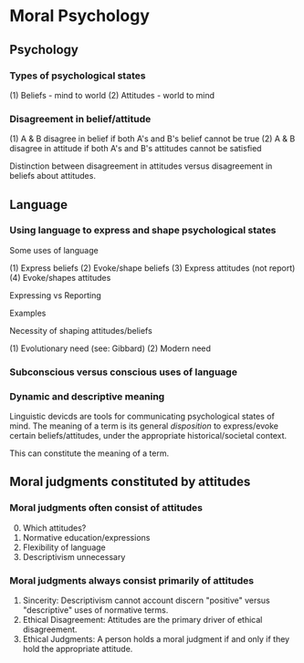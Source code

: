 # Moral Psychology

## Psychology

### Types of psychological states

(1) Beliefs - mind to world
(2) Attitudes - world to mind

### Disagreement in belief/attitude

(1) A & B disagree in belief if both A's and B's belief cannot be true
(2) A & B disagree in attitude if both A's and B's attitudes cannot be satisfied

Distinction between disagreement in attitudes versus disagreement in beliefs about attitudes.

## Language

### Using language to express and shape psychological states

Some uses of language

(1) Express beliefs
(2) Evoke/shape beliefs
(3) Express attitudes (not report)
(4) Evoke/shapes attitudes

Expressing vs Reporting

Examples

Necessity of shaping attitudes/beliefs

(1) Evolutionary need (see: Gibbard)
(2) Modern need

### Subconscious versus conscious uses of language 

### Dynamic and descriptive meaning

Linguistic devicds are tools for communicating psychological states of mind. The meaning of a term is its general *disposition* to express/evoke certain beliefs/attitudes, under the appropriate historical/societal context.

This can constitute the meaning of a term. 

## Moral judgments constituted by attitudes

### Moral judgments often consist of attitudes

0. Which attitudes?
1. Normative education/expressions
2. Flexibility of language
3. Descriptivism unnecessary

### Moral judgments always consist primarily of attitudes

1. Sincerity: Descriptivism cannot account discern "positive" versus "descriptive" uses of normative terms.
2. Ethical Disagreement: Attitudes are the primary driver of ethical disagreement.
3. Ethical Judgments: A person holds a moral judgment if and only if they hold the appropriate attitude.